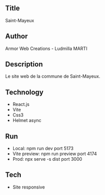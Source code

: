 ## Title
Saint-Mayeux

## Author
Armor Web Creations - Ludmilla MARTI

## Description
Le site web de la commune de Saint-Mayeux.

## Technology
- React.js
- Vite
- Css3
- Helmet async

## Run 
- Local: npm run dev port 5173 
- Vite preview: npm run preview port 4174
- Prod: npx serve -s dist port 3000


## Tech
- Site responsive